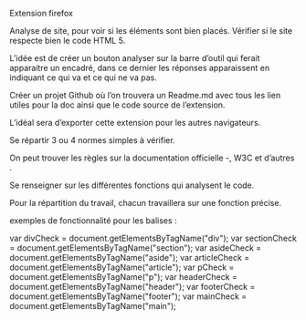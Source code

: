 Extension firefox

Analyse de site, pour voir si les éléments sont bien placés.
Vérifier si le site respecte bien le code HTML 5.

L’idée est de créer un bouton analyser sur la barre d’outil qui ferait apparaitre un encadré, dans ce dernier les réponses apparaissent en indiquant ce qui va et ce qui ne va pas.

Créer un projet Github où l’on trouvera un Readme.md avec tous les lien utiles pour la doc ainsi que le code source de l’extension.

L’idéal sera d’exporter cette extension pour les autres navigateurs.

Se répartir 3 ou 4 normes simples à vérifier.

On peut trouver les règles sur la documentation officielle -, W3C et d’autres .

Se renseigner sur les différentes fonctions qui analysent le code.

Pour la répartition du travail, chacun travaillera sur une fonction précise.


exemples de fonctionnalité pour les balises :

var divCheck = document.getElementsByTagName("div");
var sectionCheck = document.getElementsByTagName("section");
var asideCheck = document.getElementsByTagName("aside");
var articleCheck = document.getElementsByTagName("article");
var pCheck = document.getElementsByTagName("p");
var headerCheck = document.getElementsByTagName("header");
var footerCheck = document.getElementsByTagName("footer");
var mainCheck = document.getElementsByTagName("main");
